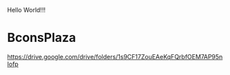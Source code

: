 Hello World!!!

# BconsPlaza
https://drive.google.com/drive/folders/1s9CF17ZouEAeKqFQrbfOEM7AP95nIofp